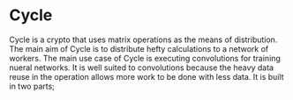 # Cycle

Cycle is a crypto that uses matrix operations as the means of distribution. The main aim of Cycle is to distribute hefty calculations to a network of workers. The main use case of Cycle is executing convolutions for training nueral networks. It is well suited to convolutions because the heavy data reuse in the operation allows more work to be done with less data. It is built in two parts;


